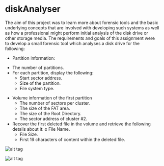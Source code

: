 # diskAnalyser

The aim of this project was to learn more about forensic tools and the basic underlying concepts that are involved with developing such systems as well as how a professional might perform initial analysis of the disk drive or other storage media.
The requirements and goals of this assignment were to develop a small forensic tool which analyses a disk drive for the following:

* Partition Information:
 - The number of partitions.
 - For each partition, display the following:
    * Start sector address.
    * Size of the partition.
    * File system type.
* Volume information of the first partition
  - The number of sectors per cluster.
  - The size of the FAT area.
  - The size of the Root Directory.
  - The sector address of cluster #2.
* Recover the first deleted file in the volume and retrieve the following details about it: o File Name.
  - File Size.
  - First 16 characters of content within the deleted file.

![alt tag](http://i.imgur.com/71dOt42.png)

![alt tag](http://i.imgur.com/W3Na3W2.png)
